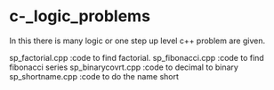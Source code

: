# c-_logic_problems
In this there is many logic or one step up level c++ problem are given.

sp_factorial.cpp  :code to find factorial.
sp_fibonacci.cpp  :code to find fibonacci series
sp_binarycovrt.cpp :code to decimal to binary
sp_shortname.cpp   :code to do the name short
